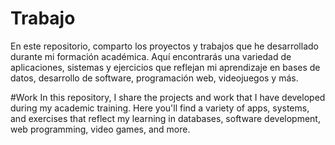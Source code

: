 # Trabajo
En este repositorio, comparto los proyectos y trabajos que he desarrollado durante mi formación académica. Aquí encontrarás una variedad de aplicaciones, sistemas y ejercicios que reflejan mi aprendizaje en bases de datos, desarrollo de software, programación web, videojuegos y más.

#Work
In this repository, I share the projects and work that I have developed during my academic training. Here you'll find a variety of apps, systems, and exercises that reflect my learning in databases, software development, web programming, video games, and more.
